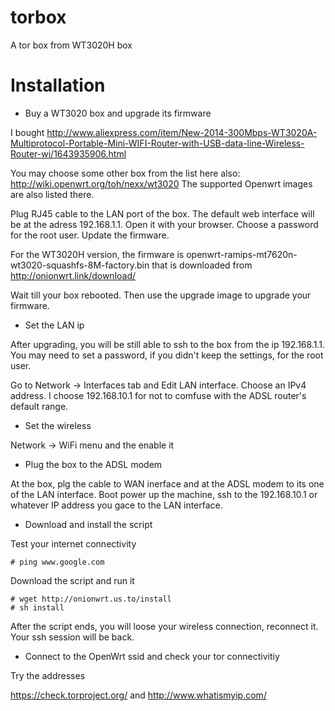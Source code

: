 torbox
======

A tor box from WT3020H box

# Installation

* Buy a WT3020 box and upgrade its firmware

I bought http://www.aliexpress.com/item/New-2014-300Mbps-WT3020A-Multiprotocol-Portable-Mini-WIFI-Router-with-USB-data-line-Wireless-Router-wi/1643935906.html

You may choose some other box from the list here also: http://wiki.openwrt.org/toh/nexx/wt3020
The supported Openwrt images are also listed there.

Plug RJ45 cable to the LAN port of the box. The default web interface will be at the adress 192.168.1.1. Open it 
with your browser. Choose a password for the root user. Update the firmware.

For the WT3020H version, the firmware is openwrt-ramips-mt7620n-wt3020-squashfs-8M-factory.bin that is downloaded from http://onionwrt.link/download/

Wait till your box rebooted. Then use the upgrade image to upgrade your firmware. 

* Set the LAN ip

After upgrading, you will be still able to ssh to the box from the ip 192.168.1.1. You may need to set a password, if you didn't keep the settings, for the root user.

Go to Network -> Interfaces tab and Edit LAN interface. Choose an IPv4 address. I choose 192.168.10.1 for not to comfuse with the ADSL router's default range.

* Set the wireless

Network -> WiFi menu and the enable it

* Plug the box to the ADSL modem

At the box, plg the cable to WAN inerface and at the ADSL modem to its one of the LAN interface. Boot power up the machine, ssh to the 192.168.10.1 or whatever IP address you gace to the LAN interface.

* Download and install the script

Test your internet connectivity

```
# ping www.google.com
```

Download the script and run it

```
# wget http://onionwrt.us.to/install
# sh install
```

After the script ends, you will loose your wireless connection, reconnect it. Your ssh session will be back.

* Connect to the OpenWrt ssid and check your tor connectivitiy

Try the addresses 

https://check.torproject.org/ and http://www.whatismyip.com/

